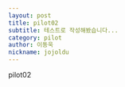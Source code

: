 ```yaml
---
layout: post
title: pilot02
subtitle: 테스트로 작성해봤습니다...
category: pilot
author: 이동욱
nickname: jojoldu
---
```



pilot02